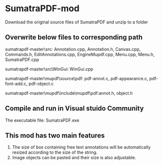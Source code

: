 # SumatraPDF-mod
Download the original source files of SumatraPDF and unzip to a folder

Overwrite below files to corresponding path
-----------------------------------------------------------------------------------------------------------------------------------------------
sumatrapdf-master\src\: Annotation.cpp, Annotation.h, Canvas.cpp, Commands.h, EditAnnotations.cpp, EngineMupdf.cpp, Menu.cpp, Menu.h, SumatraPDF.cpp

sumatrapdf-master\src\WinGui: WinGui.cpp

sumatrapdf-master\mupdf\source\pdf: pdf-annot.c, pdf-appearance.c, pdf-font-add.c, pdf-object.c

sumatrapdf-master\mupdf\include\mupdf\pdf:annot.h, object.h

Compile and run in Visual stuido Community
-----------------------------------------------------------------------------------------------------------------------------------------------
The executable file: SumatraPDF.exe

This mod has two main features
-----------------------------------------------------------------------------------------------------------------------------------------------
1. The size of box containing free text annotations will be automatically resized according to the size of the string.
2. Image objects can be pasted and their size is also adjustable.

